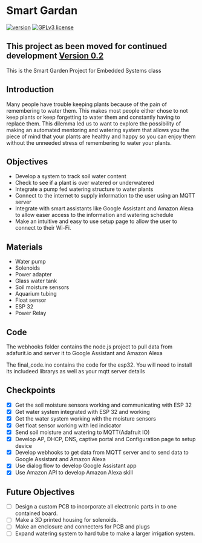 # Smart Gardan
[![version](https://img.shields.io/badge/version-0.1-yellow.svg)](https://semver.org)
[![GPLv3 license](https://img.shields.io/badge/License-GPLv3-blue.svg)](http://perso.crans.org/besson/LICENSE.html)
## This project as been moved for continued development [Version 0.2](https://github.com/promise333-smart-garden) 

This is the Smart Garden Project for Embedded Systems class

## Introduction
Many people have trouble keeping plants because of the pain of remembering to water them. This makes most people either chose to not keep plants or keep forgetting to water them and constantly having to replace them. This dilemma led us to want to explore the possibility of making an automated mentoring and watering system that allows you the piece of mind that your plants are healthy and happy so you can enjoy them without the unneeded stress of remembering to water your plants. 

## Objectives

* Develop a system to track soil water content
* Check to see if a plant is over watered or underwatered
* Integrate a pump fed watering structure to water plants
* Connect to the internet to supply information to the user using an MQTT server
* Integrate with smart assistants like Google Assistant and Amazon Alexa to allow easer access to the information and watering schedule
* Make an intuitive and easy to use setup page to allow the user to connect to their Wi-Fi.

## Materials

* Water pump
* Solenoids
* Power adapter
* Glass water tank
* Soil moisture sensors
* Aquarium tubing
* Float sensor
* ESP 32
* Power Relay

## Code
The webhooks folder contains the node.js project to pull data from adafurit.io and server it to Google Assistant and Amazon Alexa

The final_code.ino contains the code for the esp32. You will need to install its includeed librarys as well as your mqtt server details

## Checkpoints
- [x] Get the soil moisture sensors working and communicating with ESP 32
- [x] Get water system integrated with ESP 32 and working
- [x] Get the water system working with the moisture sensors
- [x] Get float sensor working with led indicator
- [x] Send soil moisture and watering to MQTT(Adafruit IO)
- [x] Develop AP, DHCP, DNS, captive portal and Configuration page to setup device
- [x] Develop webhooks to get data from MQTT server and to send data to Google Assistant and Amazon Alexa 
- [x] Use dialog flow to develop Google Assistant app
- [x] Use Amazon API to develop Amazon Alexa skill

## Future Objectives
- [ ] Design a custom PCB to incorporate all electronic parts in to one contained board.
- [ ] Make a 3D printed housing for solenoids.
- [ ] Make an enclosure and connecters for PCB and plugs
- [ ] Expand watering system to hard tube to make a larger irrigation system.
